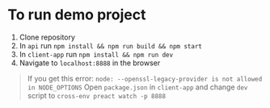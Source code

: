 # To run demo project

1. Clone repository
2. In `api` run `npm install && npm run build && npm start`
3. In `client-app` run `npm install && npm run dev`
4. Navigate to `localhost:8888` in the browser

> If you get this error: `node: --openssl-legacy-provider is not allowed in NODE_OPTIONS`
> Open `package.json` in `client-app` and change `dev` script to `cross-env preact watch -p 8888`
